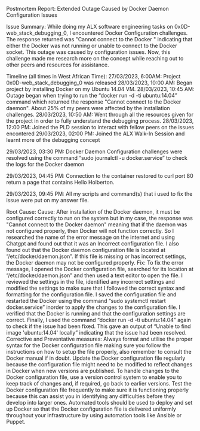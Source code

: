 Postmortem Report: Extended Outage Caused by Docker Daemon Configuration Issues

Issue Summary:
While doing my ALX software engineering tasks on 0x0D-web_stack_debugging_0, I encountered Docker Configuration challenges. The response returned was "Cannot connect to the Docker " indicating that either the Docker was not running or unable to connect to the Docker socket. This outage was caused by configuration issues.
Now, this challenge made me research more on the concept while reaching out to other peers and resources for assistance.

Timeline (all times in West African Time):
27/03/2023, 6:00AM: Project 0x0D-web_stack_debugging_0 was released
28/03/2023, 10:00 AM: Began project by installing Docker on my Ubuntu 14.04 VM. 
28/03/2023, 10:45 AM: Outage began when trying to run the  “docker run -d -ti ubuntu:14.04” command which returned the response "Cannot connect to the Docker daemon". About 25% of my peers were affected by the installation challenges.
28/03/2023, 10:50 AM: Went through all the resources given for the project in order to fully understand the debugging process.
28/03/2023, 12:00 PM: Joined the PLD session to interact with fellow peers on the issues encontered 
29/03/2023, 02:00 PM: Joined the ALX Walk-In Session and learnt more of the debugging concept


29/03/2023, 03:30 PM: Docker Daemon Configuration challenges were resolved using the command “sudo journalctl -u docker.service” to check the logs for the Docker daemon


29/03/2023, 04:45 PM: Connection to the container restored to curl port 80 return a page that contains Hello Holberton. 


29/03/2023, 09:45 PM: All my scripts and command(s) that i used to fix the issue were put on my answer file.


Root Cause:
Cause: After installation of the Docker daemon, it must be configured correctly to run on the system but in my case, the response was "Cannot connect to the Docker daemon" meaning that if the daemon was not configured properly, then Docker will not function correctly. So I researched the name of the error message on the internet and using Chatgpt and found out that it was an Incorrect configuration file. I also found out that the Docker daemon configuration file is located at “/etc/docker/daemon.json”. If this file is missing or has incorrect settings, the Docker daemon may not be configured properly.
Fix: To fix the error message, I opened the Docker configuration file, searched for its location at “/etc/docker/daemon.json”  and then used a text editor to open the file. I reviewed the settings in the file, identified any incorrect settings and modified the settings to make sure that I followed the correct syntax and formatting for the configuration file. I saved the configuration file and restarted the Docker using the command “sudo systemctl restart docker.service” inorder to apply the changes to the configuration file. I verified that the Docker is running and that the configuration settings are correct. Finally, I used the command “docker run -d -ti ubuntu:14.04” again to check if the issue had been fixed. This gave an output of “Unable to find image 'ubuntu:14.04' locally” indicating that the issue had been resolved.
Corrective and Preventative measures:
Always format and utilise the proper syntax for the Docker configuration file making sure you follow the instructions on how to setup the file properly, also remember to consult the Docker manual if in doubt.
Update the Docker configuration file regularly because the configuration file might need to be modified to reflect changes in Docker when new versions are published.
To handle changes to the Docker configuration file, use a version control system to enable you to keep track of changes and, if required, go back to earlier versions.
Test the Docker configuration file frequently to make sure it is functioning properly because this can assist you in identifying any difficulties before they develop into larger ones.
Automated tools should be used to deploy and set up Docker so that the Docker configuration file is delivered uniformly throughout your infrastructure by using automation tools like Ansible or Puppet.

